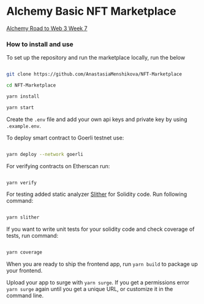 # Alchemy Basic NFT Marketplace

[Alchemy Road to Web 3 Week 7](https://docs.alchemy.com/docs/how-to-build-an-nft-marketplace-from-scratch)

### How to install and use

To set up the repository and run the marketplace locally, run the below
```bash

git clone https://github.com/AnastasiaMenshikova/NFT-Marketplace

cd NFT-Marketplace

yarn install

yarn start

```
Create the `.env` file and add your own api keys and private key by using `.example.env`. 

To deploy smart contract to Goerli testnet use:

 
 ```bash
 
 yarn deploy --network goerli

 ```
 
For verifying contracts on Etherscan run:
 
 ```bash
 
 yarn verify

 ```
For testing added static analyzer [Slither](https://github.com/crytic/slither) for Solidity code. Run following command:

```bash

yarn slither

```
If you want to write unit tests for your solidity code and check coverage of tests, run command:

```bash

yarn coverage

```

When you are ready to ship the frontend app, run `yarn build` to package up your frontend.

Upload your app to surge with `yarn surge`. If you get a permissions error `yarn surge` again until you get a unique URL, or customize it in the command line.
